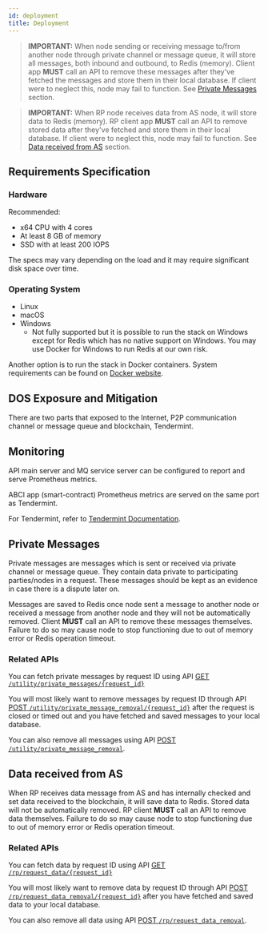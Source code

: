 ```yaml
---
id: deployment
title: Deployment
---
```


> **IMPORTANT:** When node sending or receiving message to/from another node through private channel or message queue, it will store all messages, both inbound and outbound, to Redis (memory). Client app **MUST** call an API to remove these messages after they've fetched the messages and store them in their local database. If client were to neglect this, node may fail to function. See [Private Messages](/deployment.html#private-messages) section.

> **IMPORTANT:** When RP node receives data from AS node, it will store data to Redis (memory). RP client app **MUST** call an API to remove stored data after they've fetched and store them in their local database. If client were to neglect this, node may fail to function. See [Data received from AS](/deployment.html#data-received-from-as) section.

## Requirements Specification

### Hardware

Recommended:

- x64 CPU with 4 cores
- At least 8 GB of memory
- SSD with at least 200 IOPS

The specs may vary depending on the load and it may require significant disk space over time.

### Operating System

- Linux
- macOS
- Windows
  - Not fully supported but it is possible to run the stack on Windows except for Redis which has no native support on Windows. You may use Docker for Windows to run Redis at our own risk.

Another option is to run the stack in Docker containers. System requirements can be found on [Docker website](https://docs.docker.com/).

## DOS Exposure and Mitigation

There are two parts that exposed to the Internet, P2P communication channel or message queue and blockchain, Tendermint.

[//]: # (@todo mitigation)

## Monitoring

API main server and MQ service server can be configured to report and serve Prometheus metrics.

ABCI app (smart-contract) Prometheus metrics are served on the same port as Tendermint.

For Tendermint, refer to [Tendermint Documentation](https://tendermint.com/docs/tendermint-core/running-in-production.html#monitoring-tendermint).

## Private Messages

Private messages are messages which is sent or received via private channel or message queue. They contain data private to participating parties/nodes in a request. These messages should be kept as an evidence in case there is a dispute later on.

Messages are saved to Redis once node sent a message to another node or received a message from another node and they will not be automatically removed. Client **MUST** call an API to remove these messages themselves. Failure to do so may cause node to stop functioning due to out of memory error or Redis operation timeout.

### Related APIs

You can fetch private messages by request ID using API [GET `/utility/private_messages/{request_id}`](https://app.swaggerhub.com/apis/NDID/utility/3.0#/default/get_utility_private_messages__request_id_)

You will most likely want to remove messages by request ID through API [POST `/utility/private_message_removal/{request_id}`](https://app.swaggerhub.com/apis/NDID/utility/3.0#/default/post_utility_private_message_removal__request_id_) after the request is closed or timed out and you have fetched and saved messages to your local database.

You can also remove all messages using API [POST `/utility/private_message_removal`](https://app.swaggerhub.com/apis/NDID/utility/3.0#/default/post_utility_private_message_removal).

## Data received from AS

When RP receives data message from AS and has internally checked and set data received to the blockchain, it will save data to Redis. Stored data will not be automatically removed. RP client **MUST** call an API to remove data themselves. Failure to do so may cause node to stop functioning due to out of memory error or Redis operation timeout.

### Related APIs

You can fetch data by request ID using API [GET `/rp/request_data/{request_id}`](https://app.swaggerhub.com/apis/NDID/relying_party_api/3.0#/default/get_request_data)

You will most likely want to remove data by request ID through API [POST `/rp/request_data_removal/{request_id}`](https://app.swaggerhub.com/apis/NDID/relying_party_api/3.0#/default/post_rp_request_data_removal__request_id_) after you have fetched and saved data to your local database.

You can also remove all data using API [POST `/rp/request_data_removal`](https://app.swaggerhub.com/apis/NDID/utility/3.0#/default/post_utility_private_message_removal).
